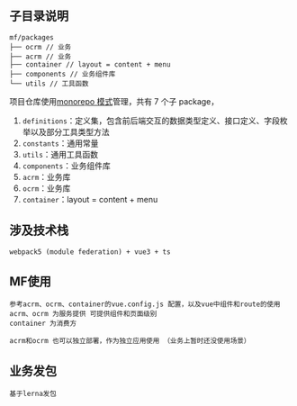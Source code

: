 ## 子目录说明

```
mf/packages
├── ocrm // 业务
├── acrm // 业务
├── container // layout = content + menu
├── components // 业务组件库
└── utils // 工具函数
```

项目仓库使用[monorepo 模式](https://zhuanlan.zhihu.com/p/77577415)管理，共有 7 个子 package，

1. `definitions`：定义集，包含前后端交互的数据类型定义、接口定义、字段枚举以及部分工具类型方法
2. `constants`：通用常量
3. `utils`：通用工具函数
4. `components`：业务组件库
5. `acrm`：业务库
6. `ocrm`：业务库
7. `container`：layout = content + menu

## 涉及技术栈

```
webpack5 (module federation) + vue3 + ts
```

## MF使用

```
参考acrm、ocrm、container的vue.config.js 配置，以及vue中组件和route的使用
acrm、ocrm 为服务提供 可提供组件和页面级别
container 为消费方

acrm和ocrm 也可以独立部署，作为独立应用使用 （业务上暂时还没使用场景）
```

## 业务发包

```
基于lerna发包
```
